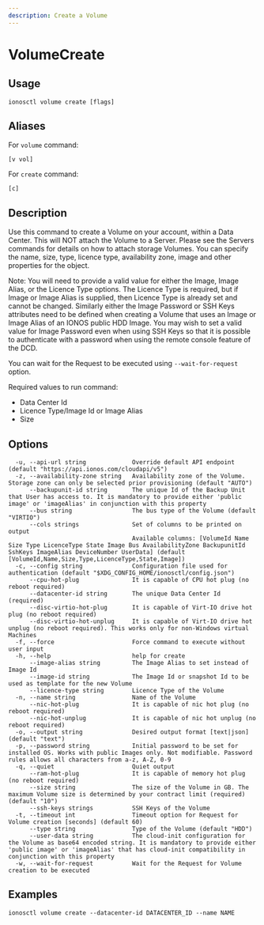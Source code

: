 ```yaml
---
description: Create a Volume
---
```


# VolumeCreate

## Usage

```text
ionosctl volume create [flags]
```

## Aliases

For `volume` command:
```text
[v vol]
```

For `create` command:
```text
[c]
```

## Description

Use this command to create a Volume on your account, within a Data Center. This will NOT attach the Volume to a Server. Please see the Servers commands for details on how to attach storage Volumes. You can specify the name, size, type, licence type, availability zone, image and other properties for the object.

Note: You will need to provide a valid value for either the Image, Image Alias, or the Licence Type options. The Licence Type is required, but if Image or Image Alias is supplied, then Licence Type is already set and cannot be changed. Similarly either the Image Password or SSH Keys attributes need to be defined when creating a Volume that uses an Image or Image Alias of an IONOS public HDD Image. You may wish to set a valid value for Image Password even when using SSH Keys so that it is possible to authenticate with a password when using the remote console feature of the DCD.

You can wait for the Request to be executed using `--wait-for-request` option.

Required values to run command:

* Data Center Id
* Licence Type/Image Id or Image Alias
* Size

## Options

```text
  -u, --api-url string             Override default API endpoint (default "https://api.ionos.com/cloudapi/v5")
  -z, --availability-zone string   Availability zone of the Volume. Storage zone can only be selected prior provisioning (default "AUTO")
      --backupunit-id string       The unique Id of the Backup Unit that User has access to. It is mandatory to provide either 'public image' or 'imageAlias' in conjunction with this property
      --bus string                 The bus type of the Volume (default "VIRTIO")
      --cols strings               Set of columns to be printed on output 
                                   Available columns: [VolumeId Name Size Type LicenceType State Image Bus AvailabilityZone BackupunitId SshKeys ImageAlias DeviceNumber UserData] (default [VolumeId,Name,Size,Type,LicenceType,State,Image])
  -c, --config string              Configuration file used for authentication (default "$XDG_CONFIG_HOME/ionosctl/config.json")
      --cpu-hot-plug               It is capable of CPU hot plug (no reboot required)
      --datacenter-id string       The unique Data Center Id (required)
      --disc-virtio-hot-plug       It is capable of Virt-IO drive hot plug (no reboot required)
      --disc-virtio-hot-unplug     It is capable of Virt-IO drive hot unplug (no reboot required). This works only for non-Windows virtual Machines
  -f, --force                      Force command to execute without user input
  -h, --help                       help for create
      --image-alias string         The Image Alias to set instead of Image Id
      --image-id string            The Image Id or snapshot Id to be used as template for the new Volume
      --licence-type string        Licence Type of the Volume
  -n, --name string                Name of the Volume
      --nic-hot-plug               It is capable of nic hot plug (no reboot required)
      --nic-hot-unplug             It is capable of nic hot unplug (no reboot required)
  -o, --output string              Desired output format [text|json] (default "text")
  -p, --password string            Initial password to be set for installed OS. Works with public Images only. Not modifiable. Password rules allows all characters from a-z, A-Z, 0-9
  -q, --quiet                      Quiet output
      --ram-hot-plug               It is capable of memory hot plug (no reboot required)
      --size string                The size of the Volume in GB. The maximum Volume size is determined by your contract limit (required) (default "10")
      --ssh-keys strings           SSH Keys of the Volume
  -t, --timeout int                Timeout option for Request for Volume creation [seconds] (default 60)
      --type string                Type of the Volume (default "HDD")
      --user-data string           The cloud-init configuration for the Volume as base64 encoded string. It is mandatory to provide either 'public image' or 'imageAlias' that has cloud-init compatibility in conjunction with this property
  -w, --wait-for-request           Wait for the Request for Volume creation to be executed
```

## Examples

```text
ionosctl volume create --datacenter-id DATACENTER_ID --name NAME
```


